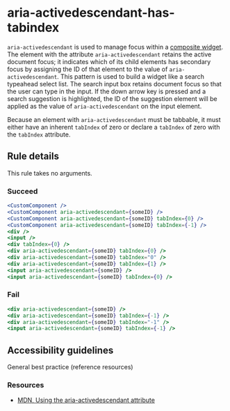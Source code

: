 # aria-activedescendant-has-tabindex

`aria-activedescendant` is used to manage focus within a [composite widget](https://www.w3.org/TR/wai-aria/#composite).
The element with the attribute `aria-activedescendant` retains the active document
focus; it indicates which of its child elements has secondary focus by assigning
the ID of that element to the value of `aria-activedescendant`. This pattern is
used to build a widget like a search typeahead select list. The search input box
retains document focus so that the user can type in the input. If the down arrow
key is pressed and a search suggestion is highlighted, the ID of the suggestion
element will be applied as the value of `aria-activedescendant` on the input
element.

Because an element with `aria-activedescendant` must be tabbable, it must either
have an inherent `tabIndex` of zero or declare a `tabIndex` of zero with the `tabIndex`
attribute.

## Rule details

This rule takes no arguments.

### Succeed

```jsx
<CustomComponent />
<CustomComponent aria-activedescendant={someID} />
<CustomComponent aria-activedescendant={someID} tabIndex={0} />
<CustomComponent aria-activedescendant={someID} tabIndex={-1} />
<div />
<input />
<div tabIndex={0} />
<div aria-activedescendant={someID} tabIndex={0} />
<div aria-activedescendant={someID} tabIndex="0" />
<div aria-activedescendant={someID} tabIndex={1} />
<input aria-activedescendant={someID} />
<input aria-activedescendant={someID} tabIndex={0} />
```

### Fail

```jsx
<div aria-activedescendant={someID} />
<div aria-activedescendant={someID} tabIndex={-1} />
<div aria-activedescendant={someID} tabIndex="-1" />
<input aria-activedescendant={someID} tabIndex={-1} />
```

## Accessibility guidelines

General best practice (reference resources)

### Resources

- [MDN, Using the aria-activedescendant attribute](https://developer.mozilla.org/en-US/docs/Web/Accessibility/ARIA/ARIA_Techniques/Using_the_aria-activedescendant_attribute)
